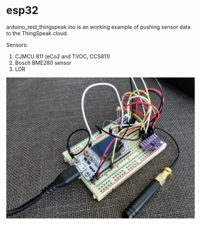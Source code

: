 # esp32

arduino_rest_thingspeak.ino is an working example of pushing sensor data to the ThingSpeak cloud. 

Sensors: 
1. CJMCU 811 (eCo2 and TVOC, CCS811)
2. Bosch BME280 sensor 
3. LDR

![Overview](IMG_20181006_130312.jpg)

